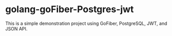# golang-goFiber-Postgres-jwt
This is a simple demonstration project using GoFiber, PostgreSQL, JWT, and JSON API.
